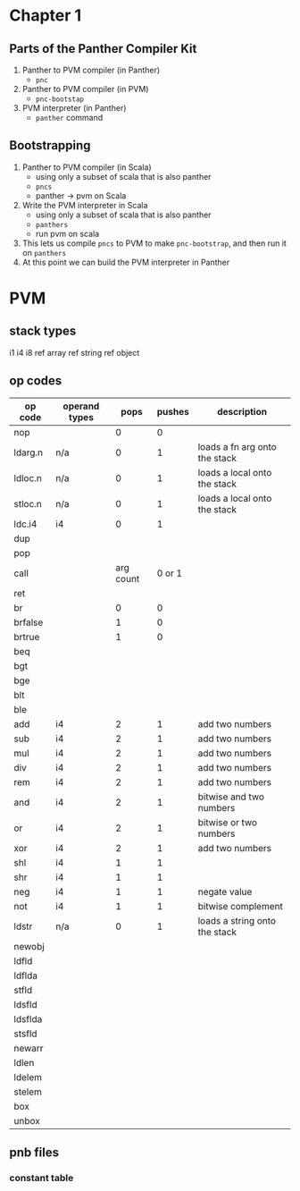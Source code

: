 # Chapter 1

## Parts of the Panther Compiler Kit

1. Panther to PVM compiler (in Panther)
   - `pnc`
2. Panther to PVM compiler (in PVM)
   - `pnc-bootstap`
3. PVM interpreter (in Panther)
   - `panther` command

## Bootstrapping

1. Panther to PVM compiler (in Scala)
   - using only a subset of scala that is also panther
   - `pncs`
   - panther -> pvm on Scala
2. Write the PVM interpreter in Scala
   - using only a subset of scala that is also panther
   - `panthers`
   - run pvm on scala
3. This lets us compile `pncs` to PVM to make `pnc-bootstrap`, and then run it on `panthers`
4. At this point we can build the PVM interpreter in Panther

# PVM

## stack types

i1
i4
i8
ref array
ref string
ref object

## op codes

| op code | operand types | pops      | pushes | description                   |
| ------- | ------------- | --------- | ------ | ----------------------------- |
| nop     |               | 0         | 0      |                               |
| ldarg.n | n/a           | 0         | 1      | loads a fn arg onto the stack |
| ldloc.n | n/a           | 0         | 1      | loads a local onto the stack  |
| stloc.n | n/a           | 0         | 1      | loads a local onto the stack  |
| ldc.i4  | i4            | 0         | 1      |                               |
| dup     |               |           |        |                               |
| pop     |               |           |        |                               |
| call    |               | arg count | 0 or 1 |                               |
| ret     |               |           |        |                               |
| br      |               | 0         | 0      |                               |
| brfalse |               | 1         | 0      |                               |
| brtrue  |               | 1         | 0      |                               |
| beq     |               |           |        |                               |
| bgt     |               |           |        |                               |
| bge     |               |           |        |                               |
| blt     |               |           |        |                               |
| ble     |               |           |        |                               |
| add     | i4            | 2         | 1      | add two numbers               |
| sub     | i4            | 2         | 1      | add two numbers               |
| mul     | i4            | 2         | 1      | add two numbers               |
| div     | i4            | 2         | 1      | add two numbers               |
| rem     | i4            | 2         | 1      | add two numbers               |
| and     | i4            | 2         | 1      | bitwise and two numbers       |
| or      | i4            | 2         | 1      | bitwise or two numbers        |
| xor     | i4            | 2         | 1      | add two numbers               |
| shl     | i4            | 1         | 1      |                               |
| shr     | i4            | 1         | 1      |                               |
| neg     | i4            | 1         | 1      | negate value                  |
| not     | i4            | 1         | 1      | bitwise complement            |
| ldstr   | n/a           | 0         | 1      | loads a string onto the stack |
| newobj  |               |           |        |                               |
| ldfld   |               |           |        |                               |
| ldflda  |               |           |        |                               |
| stfld   |               |           |        |                               |
| ldsfld  |               |           |        |                               |
| ldsflda |               |           |        |                               |
| stsfld  |               |           |        |                               |
| newarr  |               |           |        |                               |
| ldlen   |               |           |        |                               |
| ldelem  |               |           |        |                               |
| stelem  |               |           |        |                               |
| box     |               |           |        |                               |
| unbox   |               |           |        |                               |

## pnb files

### constant table
